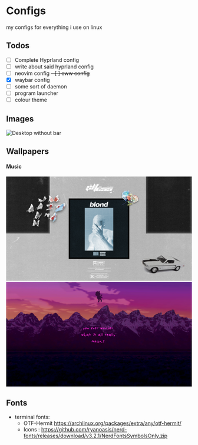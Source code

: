 # Configs
my configs for everything i use on linux

## Todos
- [ ] Complete Hyprland config
- [ ] write about said hyprland config
- [ ] neovim config
~~- [ ] eww config~~
- [x] waybar config
- [ ] some sort of daemon
- [ ] program launcher
- [ ] colour theme

## Images
![Desktop without bar](/display_2.png "Kanye")

## Wallpapers
#### Music

![Blonde](/wallpapers/blond.png "Frank")
![Ye x Graduation](/wallpapers/ye-x-graduation.png "Kanye")


## Fonts

- terminal fonts: 
    - OTF-Hermit https://archlinux.org/packages/extra/any/otf-hermit/
    - Icons : https://github.com/ryanoasis/nerd-fonts/releases/download/v3.2.1/NerdFontsSymbolsOnly.zip

